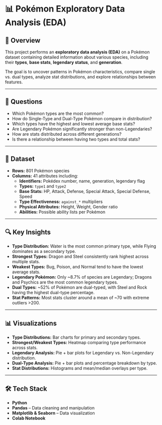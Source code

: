 # 📊 Pokémon Exploratory Data Analysis (EDA)

## 📌 Overview
This project performs an **exploratory data analysis (EDA)** on a Pokémon dataset containing detailed information about various species, including their **types**, **base stats**, **legendary status**, and **generation**.  

The goal is to uncover patterns in Pokémon characteristics, compare single vs. dual types, analyze stat distributions, and explore relationships between features.

---

## 🎯 Questions
- Which Pokémon types are the most common?  
- How do Single-Type and Dual-Type Pokémon compare in distribution?  
- Which types have the highest and lowest average base stats?  
- Are Legendary Pokémon significantly stronger than non-Legendaries?  
- How are stats distributed across different generations?  
- Is there a relationship between having two types and total stats?  

---

## 📂 Dataset
- **Rows:** 801 Pokémon species  
- **Columns:** 41 attributes including:
  - **Identifiers:** Pokédex number, name, generation, legendary flag
  - **Types:** `type1` and `type2`
  - **Base Stats:** HP, Attack, Defense, Special Attack, Special Defense, Speed
  - **Type Effectiveness:** `against_*` multipliers
  - **Physical Attributes:** Height, Weight, Gender ratio
  - **Abilities:** Possible ability lists per Pokémon

---

## 🔍 Key Insights
- **Type Distribution:** Water is the most common primary type, while Flying dominates as a secondary type.  
- **Strongest Types:** Dragon and Steel consistently rank highest across multiple stats.  
- **Weakest Types:** Bug, Poison, and Normal tend to have the lowest average stats.  
- **Legendary Pokémon:** Only ~8.7% of species are Legendary; Dragons and Psychics are the most common legendary types.  
- **Dual Types:** ~52% of Pokémon are dual-typed, with Steel and Rock having the highest dual-type percentage.  
- **Stat Patterns:** Most stats cluster around a mean of ~70 with extreme outliers >200.

---

## 📊 Visualizations
- **Type Distributions:** Bar charts for primary and secondary types.
- **Strongest/Weakest Types:** Heatmap comparing type performance across stats.
- **Legendary Analysis:** Pie + bar plots for Legendary vs. Non-Legendary distribution.
- **Dual-Type Analysis:** Pie + bar plots and percentage breakdown by type.
- **Stat Distributions:** Histograms and mean/median overlays per type.

---

## 🛠️ Tech Stack
- **Python**
- **Pandas** – Data cleaning and manipulation
- **Matplotlib & Seaborn** – Data visualization
- **Colab Notebook**
